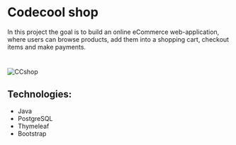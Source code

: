 # Codecool shop

In this project the goal is to build an online eCommerce web-application, 
where users can browse products, add them into a shopping cart, checkout items and make payments.

#
![CCshop](https://user-images.githubusercontent.com/70913892/131555906-5bc82238-d214-41f3-8931-0eb7ec5ec0f9.png)



## Technologies:

- Java
- PostgreSQL
- Thymeleaf
- Bootstrap



